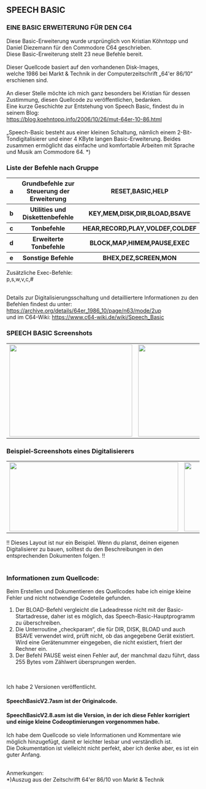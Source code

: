 <body>

## SPEECH BASIC

### EINE BASIC ERWEITERUNG FÜR DEN C64

Diese Basic-Erweiterung wurde ursprünglich von Kristian Köhntopp und Daniel Diezemann für den Commodore C64 geschrieben.<br />
Diese Basic-Erweiterung stellt 23 neue Befehle bereit.<br />
<br />
Dieser Quellcode basiert auf den vorhandenen Disk-Images,<br />
welche 1986 bei Markt & Technik in der Computerzeitschrift „64'er 86/10“ erschienen sind.
<br />
<br />
An dieser Stelle möchte ich mich ganz besonders bei Kristian für dessen Zustimmung, diesen Quellcode zu veröffentlichen, bedanken.<br />
Eine kurze Geschichte zur Entstehung von Speech Basic, findest du in seinem Blog:<br />
https://blog.koehntopp.info/2006/10/26/mut-64er-10-86.html
<br />
<br />
„Speech-Basic besteht aus einer kleinen Schaltung, nämlich einem 2-Bit-Tondigitalisierer und einer 4 KByte langen Basic-Erweiterung. Beides zusammen ermöglicht das einfache und komfortable Arbeiten mit Sprache und Musik am Commodore 64. *)<br />


### Liste der Befehle nach Gruppe

<div align="left">
<table border="0" cellpadding="6" width="600">
 <tr>
  <th>a</th>
  <th>Grundbefehle zur Steuerung der Erweiterung</th>
  <th>RESET,BASIC,HELP</th>
 </tr><tr>
 <tr>
  <th>b</th>
  <th>Utilities und Diskettenbefehle</th>
  <th>KEY,MEM,DISK,DIR,BLOAD,BSAVE</th>
 </tr><tr>
  <tr>
  <th>c</th>
  <th>Tonbefehle</th>
  <th>HEAR,RECORD,PLAY,VOLDEF,COLDEF</th>
 </tr><tr>
  <tr>
  <th>d</th>
  <th>Erweiterte Tonbefehle</th>
  <th>BLOCK,MAP,HIMEM,PAUSE,EXEC</th>
 </tr><tr>
  <tr>
  <th>e</th>
  <th>Sonstige Befehle</th>
  <th>BHEX,DEZ,SCREEN,MON</th>
 </tr><tr>
</table>
</div>


Zusätzliche Exec-Befehle:<br />
p,s,w,v,c,#
<br />
<br />

Details zur Digitalisierungsschaltung und detailliertere Informationen zu den Befehlen findest du unter: https://archive.org/details/64er_1986_10/page/n63/mode/2up <br />
und im C64-Wiki: https://www.c64-wiki.de/wiki/Speech_Basic <br />


### SPEECH BASIC Screenshots<br />
<div align="left">
<table border="0" cellpadding="6" width="600">
 <tr>
  <td align="center"><img src="https://github.com/LeshanDaFo/C64-Speech-Basic/assets/97148663/e5a720d4-59c6-47f7-a286-d7bd7b8e06c7" width="320" height="240"></td>
  <td align="center"><img src="https://github.com/LeshanDaFo/C64-Speech-Basic/assets/97148663/e5bc1f5f-b2b6-4cd0-ac3a-545b3b69063f" width="320" height="240"></td>
 </tr>
</table>
</div>

### Beispiel-Screenshots eines Digitalisierers<br />
<div align="left">
<table border="0" cellpadding="6">
 <tr>
  <td align="center"><img src="https://github.com/LeshanDaFo/C64-Speech-Basic/assets/97148663/67fb171c-8fec-40c8-8c68-34f8ae4ab02e" width="440" height="180"></td>
  <td align="center"><img src="https://github.com/LeshanDaFo/C64-Speech-Basic/assets/97148663/1ce12357-e1bb-4ff1-b7b6-869174333874" width="200" height="180"></td>
 </tr>
</table>
</div>
!! Dieses Layout ist nur ein Beispiel. Wenn du planst, deinen eigenen Digitalisierer zu bauen, solltest du den Beschreibungen in den entsprechenden Dokumenten folgen. !!
<br />
<br />

### Informationen zum Quellcode:

Beim Erstellen und Dokumentieren des Quellcodes habe ich einige kleine Fehler und nicht notwendige Codeteile gefunden.<br />

1. Der BLOAD-Befehl vergleicht die Ladeadresse nicht mit der Basic-Startadresse, daher ist es möglich, das Speech-Basic-Hauptprogramm zu überschreiben.<br />
2. Die Unterroutine „checkparam“, die für DIR, DISK, BLOAD und auch BSAVE verwendet wird, prüft nicht, ob das angegebene Gerät existiert. Wird eine Gerätenummer eingegeben, die nicht existiert, friert der Rechner ein.<br />
3. Der Befehl PAUSE weist einen Fehler auf, der manchmal dazu führt, dass 255 Bytes vom Zählwert übersprungen werden.
<br />
<br />
Ich habe 2 Versionen veröffentlicht.

#### SpeechBasicV2.7asm ist der Originalcode.
#### SpeechBasicV2.8.asm ist die Version, in der ich diese Fehler korrigiert und einige kleine Codeoptimierungen vorgenommen habe.<br />

Ich habe dem Quellcode so viele Informationen und Kommentare wie möglich hinzugefügt, damit er leichter lesbar und verständlich ist.<br />
Die Dokumentation ist vielleicht nicht perfekt, aber ich denke aber, es ist ein guter Anfang.<br />

<br />
Anmerkungen:
<br />
*)Auszug aus der Zeitschrifft 64'er 86/10 von Markt & Technik
</body>




